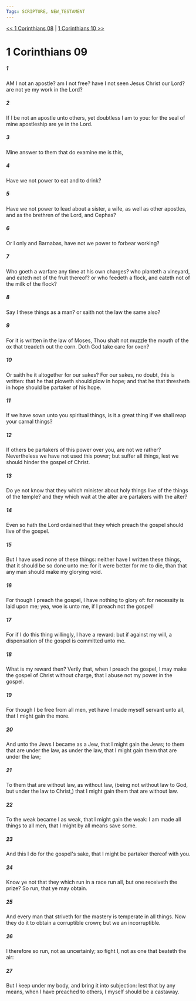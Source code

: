 ```yaml
---
Tags: SCRIPTURE, NEW_TESTAMENT
---
```


[<< 1 Corinthians 08](NEW_TESTAMENT/07_1_Corinthians/1_Corinthians_08.md) | [1 Corinthians 10 >>](NEW_TESTAMENT/07_1_Corinthians/1_Corinthians_10.md)

# 1 Corinthians 09

##### 1

AM I not an apostle? am I not free? have I not seen Jesus Christ our Lord? are not ye my work in the Lord?

##### 2

If I be not an apostle unto others, yet doubtless I am to you: for the seal of mine apostleship are ye in the Lord.

##### 3

Mine answer to them that do examine me is this,

##### 4

Have we not power to eat and to drink?

##### 5

Have we not power to lead about a sister, a wife, as well as other apostles, and as the brethren of the Lord, and Cephas?

##### 6

Or I only and Barnabas, have not we power to forbear working?

##### 7

Who goeth a warfare any time at his own charges? who planteth a vineyard, and eateth not of the fruit thereof? or who feedeth a flock, and eateth not of the milk of the flock?

##### 8

Say I these things as a man? or saith not the law the same also?

##### 9

For it is written in the law of Moses, Thou shalt not muzzle the mouth of the ox that treadeth out the corn. Doth God take care for oxen?

##### 10

Or saith he it altogether for our sakes? For our sakes, no doubt, this is written: that he that ploweth should plow in hope; and that he that thresheth in hope should be partaker of his hope.

##### 11

If we have sown unto you spiritual things, is it a great thing if we shall reap your carnal things?

##### 12

If others be partakers of this power over you, are not we rather? Nevertheless we have not used this power; but suffer all things, lest we should hinder the gospel of Christ.

##### 13

Do ye not know that they which minister about holy things live of the things of the temple? and they which wait at the alter are partakers with the alter?

##### 14

Even so hath the Lord ordained that they which preach the gospel should live of the gospel.

##### 15

But I have used none of these things: neither have I written these things, that it should be so done unto me: for it were better for me to die, than that any man should make my glorying void.

##### 16

For though I preach the gospel, I have nothing to glory of: for necessity is laid upon me; yea, woe is unto me, if I preach not the gospel!

##### 17

For if I do this thing willingly, I have a reward: but if against my will, a dispensation of the gospel is committed unto me.

##### 18

What is my reward then? Verily that, when I preach the gospel, I may make the gospel of Christ without charge, that I abuse not my power in the gospel.

##### 19

For though I be free from all men, yet have I made myself servant unto all, that I might gain the more.

##### 20

And unto the Jews I became as a Jew, that I might gain the Jews; to them that are under the law, as under the law, that I might gain them that are under the law;

##### 21

To them that are without law, as without law, (being not without law to God, but under the law to Christ,) that I might gain them that are without law.

##### 22

To the weak became I as weak, that I might gain the weak: I am made all things to all men, that I might by all means save some.

##### 23

And this I do for the gospel's sake, that I might be partaker thereof with you.

##### 24

Know ye not that they which run in a race run all, but one receiveth the prize? So run, that ye may obtain.

##### 25

And every man that striveth for the mastery is temperate in all things. Now they do it to obtain a corruptible crown; but we an incorruptible.

##### 26

I therefore so run, not as uncertainly; so fight I, not as one that beateth the air:

##### 27

But I keep under my body, and bring it into subjection: lest that by any means, when I have preached to others, I myself should be a castaway.
